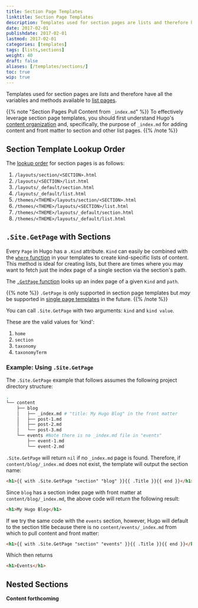 ```yaml
---
title: Section Page Templates
linktitle: Section Page Templates
description: Templates used for section pages are lists and therefore have all the variables and methods available to list pages.
date: 2017-02-01
publishdate: 2017-02-01
lastmod: 2017-02-01
categories: [templates]
tags: [lists,sections]
weight: 40
draft: false
aliases: [/templates/sections/]
toc: true
wip: true
---
```


Templates used for section pages are *lists* and therefore have all the variables and methods available to [list pages][lists].

{{% note "Section Pages Pull Content from `_index.md`" %}}
To effectively leverage section page templates, you should first understand Hugo's [content organization][contentorg] and, specifically, the purpose of `_index.md` for adding content and front matter to section and other list pages.
{{% /note %}}

## Section Template Lookup Order

The [lookup order][lookup] for section pages is as follows:

1. `/layouts/section/<SECTION>.html`
2. `/layouts/<SECTION>/list.html`
2. `/layouts/_default/section.html`
3. `/layouts/_default/list.html`
4. `/themes/<THEME>/layouts/section/<SECTION>.html`
5. `/themes/<THEME>/layouts/<SECTION>/list.html`
5. `/themes/<THEME>/layouts/_default/section.html`
6. `/themes/<THEME>/layouts/_default/list.html`

## `.Site.GetPage` with Sections

Every `Page` in Hugo has a `.Kind` attribute. `Kind` can easily be combined with the [`where` function][where] in your templates to create kind-specific lists of content. This method is ideal for creating lists, but there are times where you may want to fetch just the index page of a single section via the section's path.

The [`.GetPage` function][getpage] looks up an index page of a given `Kind` and `path`.

{{% note %}}
`.GetPage` is only supported in section page templates but *may* be supported in [single page templates](/templates/single-page-templates/) in the future.
{{% /note %}}

You can call `.Site.GetPage` with two arguments: `kind` and `kind value`.

These are the valid values for 'kind':

1. `home`
2. `section`
3. `taxonomy`
4. `taxonomyTerm`

### Example: Using `.Site.GetPage`

The `.Site.GetPage` example that follows assumes the following project directory structure:

```bash
.
└── content
    ├── blog
    │   ├── _index.md # "title: My Hugo Blog" in the front matter
    │   ├── post-1.md
    │   ├── post-2.md
    │   └── post-3.md
    └── events #Note there is no _index.md file in "events"
        ├── event-1.md
        └── event-2.md
```

`.Site.GetPage` will return `nil` if no `_index.md` page is found. Therefore, if `content/blog/_index.md` does not exist, the template will output the section name:

```html
<h1>{{ with .Site.GetPage "section" "blog" }}{{ .Title }}{{ end }}</h1>
```

Since `blog` has a section index page with front matter at `content/blog/_index.md`, the above code will return the following result:

```html
<h1>My Hugo Blog</h1>
```

If we try the same code with the `events` section, however, Hugo will default to the section title because there is no `content/events/_index.md` from which to pull content and front matter:

```html
<h1>{{ with .Site.GetPage "section" "events" }}{{ .Title }}{{ end }}</h1>
```

Which then returns

```html
<h1>Events</h1>
```

## Nested Sections

**Content forthcoming**

[contentorg]: /content-management/organization/
[getpage]: /functions/getpage/
[lists]: /templates/lists/
[lookup]: /templates/lookup-order/
[where]: /functions/where/